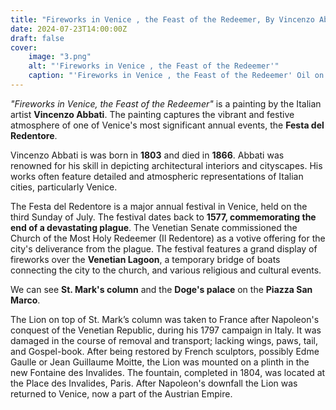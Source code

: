 ```yaml
---
title: "Fireworks in Venice , the Feast of the Redeemer, By Vincenzo Abbati (Italian,1803 – 1866)"
date: 2024-07-23T14:00:00Z
draft: false
cover: 
    image: "3.png"
    alt: "'Fireworks in Venice , the Feast of the Redeemer'"
    caption: "'Fireworks in Venice , the Feast of the Redeemer' Oil on canvas 105,8 x 92,8 cm"
---
```


<!-- ![Fireworks in Venice , the Feast of the Redeemer](3.png) -->

*"Fireworks in Venice, the Feast of the Redeemer"* is a painting by the Italian artist **Vincenzo Abbati**. The painting captures the vibrant and festive atmosphere of one of Venice's most significant annual events, the **Festa del Redentore**.

Vincenzo Abbati is was born in **1803** and died in **1866**. Abbati was renowned for his skill in depicting architectural interiors and cityscapes. His works often feature detailed and atmospheric representations of Italian cities, particularly Venice.

The Festa del Redentore is a major annual festival in Venice, held on the third Sunday of July. The festival dates back to **1577, commemorating the end of a devastating plague**. The Venetian Senate commissioned the Church of the Most Holy Redeemer (Il Redentore) as a votive offering for the city's deliverance from the plague. The festival features a grand display of fireworks over the **Venetian Lagoon**, a temporary bridge of boats connecting the city to the church, and various religious and cultural events. 

We can see **St. Mark's column** and the **Doge's palace** on the **Piazza San Marco**.

The Lion on top of St. Mark’s column was taken to France after Napoleon's conquest of the Venetian Republic, during his 1797 campaign in Italy. It was damaged in the course of removal and transport; lacking wings, paws, tail, and Gospel-book. After being restored by French sculptors, possibly Edme Gaulle or Jean Guillaume Moitte, the Lion was mounted on a plinth in the new Fontaine des Invalides. The fountain, completed in 1804, was located at the Place des Invalides, Paris. After Napoleon's downfall the Lion was returned to Venice, now a part of the Austrian Empire. 








